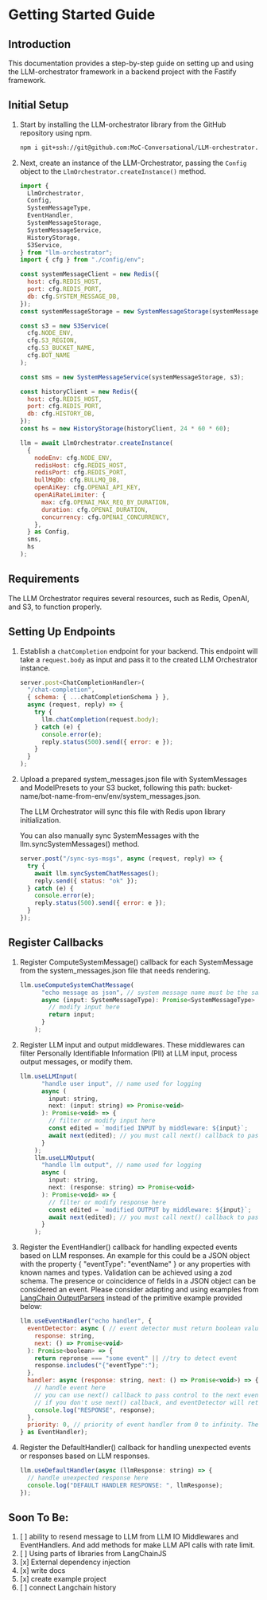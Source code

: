 # Getting Started Guide
## Introduction
This documentation provides a step-by-step guide on setting up and using the LLM-orchestrator framework in a backend project with the Fastify framework.

## Initial Setup
1. Start by installing the LLM-orchestrator library from the GitHub repository using npm.

    ```bash
    npm i git+ssh://git@github.com:MoC-Conversational/LLM-orchestrator.git
    ```

2. Next, create an instance of the LLM-Orchestrator, passing the `Config` object to the `LlmOrchestrator.createInstance()` method.

    ```js
    import {
      LlmOrchestrator,
      Config,
      SystemMessageType,
      EventHandler,
      SystemMessageStorage,
      SystemMessageService,
      HistoryStorage,
      S3Service,
    } from "llm-orchestrator";
    import { cfg } from "./config/env";

    const systemMessageClient = new Redis({
      host: cfg.REDIS_HOST,
      port: cfg.REDIS_PORT,
      db: cfg.SYSTEM_MESSAGE_DB,
    });
    const systemMessageStorage = new SystemMessageStorage(systemMessageClient);

    const s3 = new S3Service(
      cfg.NODE_ENV,
      cfg.S3_REGION,
      cfg.S3_BUCKET_NAME,
      cfg.BOT_NAME
    );

    const sms = new SystemMessageService(systemMessageStorage, s3);

    const historyClient = new Redis({
      host: cfg.REDIS_HOST,
      port: cfg.REDIS_PORT,
      db: cfg.HISTORY_DB,
    });
    const hs = new HistoryStorage(historyClient, 24 * 60 * 60);

    llm = await LlmOrchestrator.createInstance(
      {
        nodeEnv: cfg.NODE_ENV,
        redisHost: cfg.REDIS_HOST,
        redisPort: cfg.REDIS_PORT,
        bullMqDb: cfg.BULLMQ_DB,
        openAiKey: cfg.OPENAI_API_KEY,
        openAiRateLimiter: {
          max: cfg.OPENAI_MAX_REQ_BY_DURATION,
          duration: cfg.OPENAI_DURATION,
          concurrency: cfg.OPENAI_CONCURRENCY,
        },
      } as Config,
      sms,
      hs
    );
    ```

## Requirements
The LLM Orchestrator requires several resources, such as Redis, OpenAI, and S3, to function properly.

## Setting Up Endpoints

1. Establish a `chatCompletion` endpoint for your backend. This endpoint will take a `request.body` as input and pass it to the created LLM Orchestrator instance.


    ```js
    server.post<ChatCompletionHandler>(
      "/chat-completion",
      { schema: { ...chatCompletionSchema } },
      async (request, reply) => {
        try {
          llm.chatCompletion(request.body);
        } catch (e) {
          console.error(e);
          reply.status(500).send({ error: e });
        }
      }
    );
    ```

2. Upload a prepared system_messages.json file with SystemMessages and ModelPresets to your S3 bucket, following this path: bucket-name/bot-name-from-env/env/system_messages.json. 

   The LLM Orchestrator will sync this file with Redis upon library initialization. 

   You can also manually sync SystemMessages with the llm.syncSystemMessages() method.

    ```js
    server.post("/sync-sys-msgs", async (request, reply) => {
      try {
        await llm.syncSystemChatMessages();
        reply.send({ status: "ok" });
      } catch (e) {
        console.error(e);
        reply.status(500).send({ error: e });
      }
    });
    ```
## Register Callbacks

1. Register ComputeSystemMessage() callback for each SystemMessage from the system_messages.json file that needs rendering.

    ```js
    llm.useComputeSystemChatMessage(
          "echo message as json", // system message name must be the same as in system_messages.json file
          async (input: SystemMessageType): Promise<SystemMessageType> => {
            // modify input here
            return input;
          }
        );
    ```

2. Register LLM input and output middlewares. These middlewares can filter Personally Identifiable Information (PII) at LLM input, process output messages, or modify them.

    ```js
    llm.useLLMInput(
          "handle user input", // name used for logging
          async (
            input: string,
            next: (input: string) => Promise<void>
          ): Promise<void> => {
            // filter or modify input here
            const edited = `modified INPUT by middleware: ${input}`;
            await next(edited); // you must call next() callback to pass control to the next middleware.
          }
        );
        llm.useLLMOutput(
          "handle llm output", // name used for logging
          async (
            input: string,
            next: (response: string) => Promise<void>
          ): Promise<void> => {
            // filter or modify response here
            const edited = `modified OUTPUT by middleware: ${input}`;
            await next(edited); // you must call next() callback to pass control to the next middleware.
          }
        );
    ```

3. Register the EventHandler() callback for handling expected events based on LLM responses.
  An example for this could be a JSON object with the property { "eventType": "eventName" } or any properties with known names and types. Validation can be achieved using a zod schema.
  The presence or coincidence of fields in a JSON object can be considered an event.
  Please consider adapting and using examples from [LangChain OutputParsers](https://js.langchain.com/docs/modules/prompts/output_parsers/) instead of the primitive example provided below:

    ```js
    llm.useEventHandler("echo handler", {
      eventDetector: async ( // event detector must return boolean value
        response: string,
        next: () => Promise<void>
      ): Promise<boolean> => {
        return repronse === "some event" || //try to detect event
        response.includes("{"eventType":");
      },
      handler: async (response: string, next: () => Promise<void>) => {
        // handle event here
        // you can use next() callback to pass control to the next event handler to handle several events and then LLM Orchestrator will execute Handler with the highest priority
        // if you don't use next() callback, and eventDetector will return true, then LLM Orchestrator will execute Handler immediately
        console.log("RESPONSE", response);
      },
      priority: 0, // priority of event handler from 0 to infinity. The higher number has higher priority
    } as EventHandler);
    ```
4. Register the DefaultHandler() callback for handling unexpected events or responses based on LLM responses.

    ```js
    llm.useDefaultHandler(async (llmResponse: string) => {
      // handle unexpected response here
      console.log("DEFAULT HANDLER RESPONSE: ", llmResponse);
    });
    ```

## Soon To Be:
1. [ ] ability to resend message to LLM from LLM IO Middlewares and EventHandlers. And add methods for make LLM API calls with rate limit.
2. [ ] Using parts of libraries from LangChainJS
3. [x] External dependency injection
4. [x] write docs
5. [x] create example project
6. [ ] connect Langchain history
